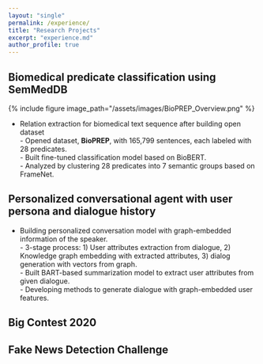 ```yaml
---
layout: "single"
permalink: /experience/
title: "Research Projects"
excerpt: "experience.md"
author_profile: true
---
```



## Biomedical predicate classification using SemMedDB

{% include figure image_path="/assets/images/BioPREP_Overview.png" %}

- Relation extraction for biomedical text sequence after building open dataset  
   \- Opened dataset, **BioPREP**, with 165,799 sentences, each labeled with 28 predicates.  
   \- Built fine-tuned classification model based on BioBERT.  
   \- Analyzed by clustering 28 predicates into 7 semantic groups based on FrameNet.  

## Personalized conversational agent with user persona and dialogue history

- Building personalized conversation model with graph-embedded information of the speaker.  
   \- 3-stage process: 1) User attributes extraction from dialogue, 2) Knowledge graph embedding with extracted attributes, 3) dialog generation with vectors from graph.  
   \- Built BART-based summarization model to extract user attributes from given dialogue.  
   \- Developing methods to generate dialogue with graph-embedded user features.    

## Big Contest 2020



## Fake News Detection Challenge